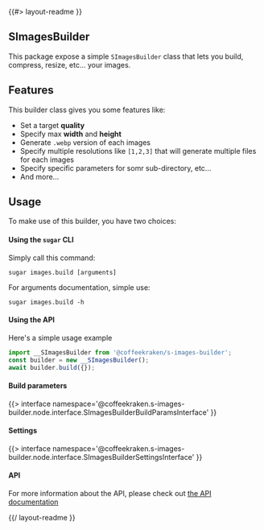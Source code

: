 <!--
/**
 * @name            README
 * @namespace       doc
 * @type            Markdown
 * @platform        md
 * @status          stable
 * @menu            Documentation           /doc/readme
 *
 * @see         https://www.npmjs.com/package/favicons
 * @since           2.0.0
 * @author    Olivier Bossel <olivier.bossel@gmail.com> (https://coffeekraken.io)
 */
-->

{{#> layout-readme }}

## SImagesBuilder

This package expose a simple `SImagesBuilder` class that lets you build, compress, resize, etc... your images.

## Features

This builder class gives you some features like:

-   Set a target **quality**
-   Specify max **width** and **height**
-   Generate `.webp` version of each images
-   Specify multiple resolutions like `[1,2,3]` that will generate multiple files for each images
-   Specify specific parameters for somr sub-directory, etc...
-   And more...

## Usage

To make use of this builder, you have two choices:

#### Using the `sugar` CLI

Simply call this command:

```shell
sugar images.build [arguments]
```

For arguments documentation, simple use:

```shell
sugar images.build -h
```

#### Using the API

Here's a simple usage example

```js
import __SImagesBuilder from '@coffeekraken/s-images-builder';
const builder = new __SImagesBuilder();
await builder.build({});
```

#### Build parameters

{{> interface namespace='@coffeekraken.s-images-builder.node.interface.SImagesBuilderBuildParamsInterface' }}

#### Settings

{{> interface namespace='@coffeekraken.s-images-builder.node.interface.SImagesBuilderSettingsInterface' }}

#### API

For more information about the API, please check out [the API documentation](/api/@coffeekraken.s-images-builder.node.SImagesBuilder)

{{/ layout-readme }}
